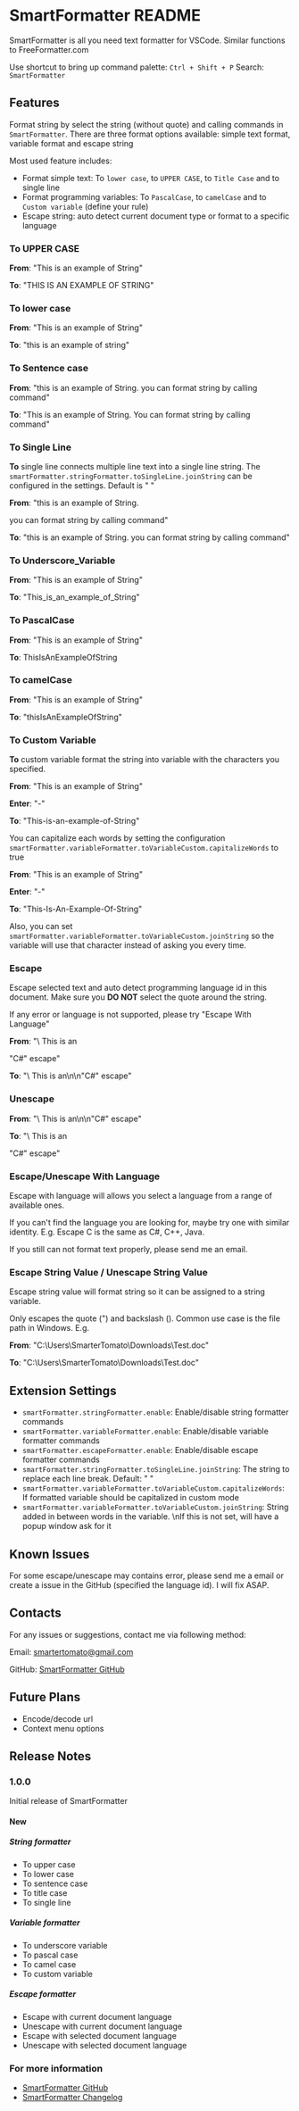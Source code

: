 # SmartFormatter README

SmartFormatter is all you need text formatter for VSCode. Similar functions to FreeFormatter.com

Use shortcut to bring up command palette: `Ctrl + Shift + P`
Search: `SmartFormatter`

## Features

Format string by select the string (without quote) and calling commands in `SmartFormatter`. There are three format options available: simple text format, variable format and escape string

Most used feature includes:

- Format simple text: To `lower case`, to `UPPER CASE`, to `Title Case` and to single line
- Format programming variables: To `PascalCase`, to `camelCase` and to `Custom variable` (define your rule)
- Escape string: auto detect current document type or format to a specific language

### To UPPER CASE

**From**: "This is an example of String"

**To**: "THIS IS AN EXAMPLE OF STRING"

### To lower case

**From**: "This is an example of String"

**To**: "this is an example of string"

### To Sentence case

**From**: "this is an example of String. you can format string by calling command"

**To**: "This is an example of String. You can format string by calling command"

### To Single Line

**To** single line connects multiple line text into a single line string. The `smartFormatter.stringFormatter.toSingleLine.joinString` can be configured in the settings. Default is " "

**From**: "this is an example of String.

you can format string by calling command"

**To**: "this is an example of String. you can format string by calling command"

### To Underscore_Variable

**From**: "This is an example of String"

**To**: "This_is_an_example_of_String"

### To PascalCase

**From**: "This is an example of String"

**To**: ThisIsAnExampleOfString

### To camelCase

**From**: "This is an example of String"

**To**: "thisIsAnExampleOfString"

### To Custom Variable

**To** custom variable format the string into variable with the characters you specified.

**From**: "This is an example of String"

**Enter**: "-"

**To**: "This-is-an-example-of-String"

You can capitalize each words by setting the configuration `smartFormatter.variableFormatter.toVariableCustom.capitalizeWords` to true

**From**: "This is an example of String"

**Enter**: "-"

**To**: "This-Is-An-Example-Of-String"

Also, you can set `smartFormatter.variableFormatter.toVariableCustom.joinString` so the variable will use that character instead of asking you every time.

### Escape

Escape selected text and auto detect programming language id in this document. Make sure you **DO NOT** select the quote around the string.

If any error or language is not supported, please try "Escape With Language"

**From**: "\ This is an

"C#" escape"

**To**: "\\ This is an\n\n\"C#\" escape"

### Unescape

**From**: "\\ This is an\n\n\"C#\" escape"

**To**: "\ This is an

"C#" escape"

### Escape/Unescape With Language

Escape with language will allows you select a language from a range of available ones.

If you can't find the language you are looking for, maybe try one with similar identity. E.g. Escape C is the same as C#, C++, Java.

If you still can not format text properly, please send me an email.

### Escape String Value / Unescape String Value

Escape string value will format string so it can be assigned to a string variable.

Only escapes the quote (") and backslash (\). Common use case is the file path in Windows. E.g.

**From**: "C:\Users\SmarterTomato\Downloads\Test.doc"

**To**: "C:\\Users\\SmarterTomato\\Downloads\\Test.doc"

## Extension Settings

- `smartFormatter.stringFormatter.enable`: Enable/disable string formatter commands
- `smartFormatter.variableFormatter.enable`: Enable/disable variable formatter commands
- `smartFormatter.escapeFormatter.enable`: Enable/disable escape formatter commands
- `smartFormatter.stringFormatter.toSingleLine.joinString`: The string to replace each line break. Default: " "
- `smartFormatter.variableFormatter.toVariableCustom.capitalizeWords`: If formatted variable should be capitalized in custom mode
- `smartFormatter.variableFormatter.toVariableCustom.joinString`: String added in between words in the variable. \nIf this is not set, will have a popup window ask for it

## Known Issues

For some escape/unescape may contains error, please send me a email or create a issue in the GitHub (specified the language id). I will fix ASAP.

## Contacts

For any issues or suggestions, contact me via following method:

Email: smartertomato@gmail.com

GitHub: [SmartFormatter GitHub](https://github.com/SmarterTomato/SmartFormatter/)

## Future Plans

- Encode/decode url
- Context menu options

## Release Notes

### 1.0.0

Initial release of SmartFormatter

#### New

##### String formatter

- To upper case
- To lower case
- To sentence case
- To title case
- To single line

##### Variable formatter

- To underscore variable
- To pascal case
- To camel case
- To custom variable

##### Escape formatter

- Escape with current document language
- Unescape with current document language
- Escape with selected document language
- Unescape with selected document language

### For more information

- [SmartFormatter GitHub](https://github.com/SmarterTomato/SmartFormatter/)
- [SmartFormatter Changelog](https://github.com/SmarterTomato/SmartFormatter/blob/master/CHANGELOG.md)
